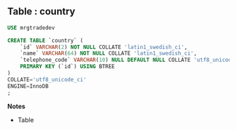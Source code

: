 Table : country
-------------------------------------

```SQL
USE mrgtradedev

CREATE TABLE `country` (
	`id` VARCHAR(2) NOT NULL COLLATE 'latin1_swedish_ci',
	`name` VARCHAR(64) NOT NULL COLLATE 'latin1_swedish_ci',
	`telephone_code` VARCHAR(10) NULL DEFAULT NULL COLLATE 'utf8_unicode_ci',
	PRIMARY KEY (`id`) USING BTREE
)
COLLATE='utf8_unicode_ci'
ENGINE=InnoDB
;
```
__Notes__

+ Table